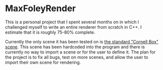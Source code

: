 # MaxFoleyRender
This is a personal project that I spent several months on in which I challenged myself to write an entire renderer from scratch in C++.
I estimate that it is roughly 75-80% complete. 

Currently the only scene it has been tested on is [the standard "Cornell Box" scene](https://en.wikipedia.org/wiki/Cornell_box).
This scene has been hardcoded into the program and there is currently no way to import a scene or for the user to define it. 
The plan for the project is to fix all bugs, test on more scenes, and allow the user to import their own scene for rendering.

